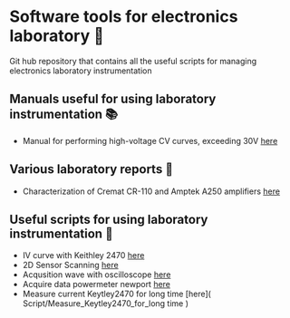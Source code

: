 # Software tools for electronics laboratory :battery: 
Git hub repository that contains all the useful scripts for managing electronics laboratory instrumentation

## Manuals useful for using laboratory instrumentation :books: 
+ Manual for performing high-voltage CV curves, exceeding 30V [here](https://www.overleaf.com/read/tzxsyqhqzsdt#36eadd)

## Various laboratory reports :microscope:
+ Characterization of Cremat CR-110 and Amptek A250 amplifiers [here](https://it.overleaf.com/read/sgmrpndgchjv#cd1dd6)

## Useful scripts for using laboratory instrumentation :wrench:
+  IV curve with Keithley 2470 [here](Script/Keithley2470_IV_curve)
+  2D Sensor Scanning [here]( Script/Scansione_laser)
+  Acqusition wave with oscilloscope [here]( Script/Acqusition_wave_oscilloscope )
+  Acquire data powermeter newport [here]( Script/Power_meter_Newport )
+  Measure current Keytley2470 for long time [here]( Script/Measure_Keytley2470_for_long time )

	

